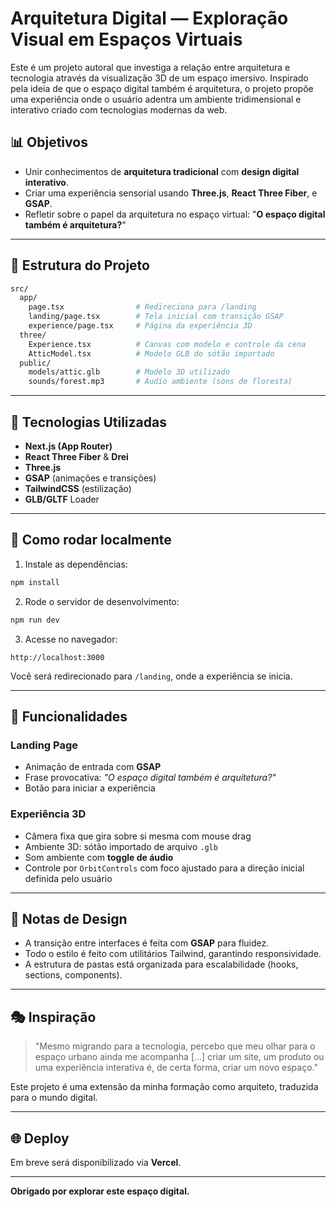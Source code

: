 # Arquitetura Digital — Exploração Visual em Espaços Virtuais

Este é um projeto autoral que investiga a relação entre arquitetura e tecnologia através da visualização 3D de um espaço imersivo. Inspirado pela ideia de que o espaço digital também é arquitetura, o projeto propõe uma experiência onde o usuário adentra um ambiente tridimensional e interativo criado com tecnologias modernas da web.

## 📊 Objetivos

- Unir conhecimentos de **arquitetura tradicional** com **design digital interativo**.
- Criar uma experiência sensorial usando **Three.js**, **React Three Fiber**, e **GSAP**.
- Refletir sobre o papel da arquitetura no espaço virtual: "**O espaço digital também é arquitetura?**"

---

## 📂 Estrutura do Projeto

```bash
src/
  app/
    page.tsx                # Redireciona para /landing
    landing/page.tsx        # Tela inicial com transição GSAP
    experience/page.tsx     # Página da experiência 3D
  three/
    Experience.tsx          # Canvas com modelo e controle da cena
    AtticModel.tsx          # Modelo GLB do sótão importado
  public/
    models/attic.glb        # Modelo 3D utilizado
    sounds/forest.mp3       # Áudio ambiente (sons de floresta)
```

---

## 🔧 Tecnologias Utilizadas

- **Next.js (App Router)**
- **React Three Fiber** & **Drei**
- **Three.js**
- **GSAP** (animações e transições)
- **TailwindCSS** (estilização)
- **GLB/GLTF** Loader

---

## 🚀 Como rodar localmente

1. Instale as dependências:
```bash
npm install
```

2. Rode o servidor de desenvolvimento:
```bash
npm run dev
```

3. Acesse no navegador:
```
http://localhost:3000
```
Você será redirecionado para `/landing`, onde a experiência se inicia.

---

## 🎨 Funcionalidades

### Landing Page
- Animação de entrada com **GSAP**
- Frase provocativa: _"O espaço digital também é arquitetura?"_
- Botão para iniciar a experiência

### Experiência 3D
- Câmera fixa que gira sobre si mesma com mouse drag
- Ambiente 3D: sótão importado de arquivo `.glb`
- Som ambiente com **toggle de áudio**
- Controle por `OrbitControls` com foco ajustado para a direção inicial definida pelo usuário

---

## 📓 Notas de Design

- A transição entre interfaces é feita com **GSAP** para fluidez.
- Todo o estilo é feito com utilitários Tailwind, garantindo responsividade.
- A estrutura de pastas está organizada para escalabilidade (hooks, sections, components).

---

## 🎭 Inspiração

> "Mesmo migrando para a tecnologia, percebo que meu olhar para o espaço urbano ainda me acompanha [...] criar um site, um produto ou uma experiência interativa é, de certa forma, criar um novo espaço."

Este projeto é uma extensão da minha formação como arquiteto, traduzida para o mundo digital.

---

## 🌐 Deploy

Em breve será disponibilizado via **Vercel**.

---

**Obrigado por explorar este espaço digital.**

